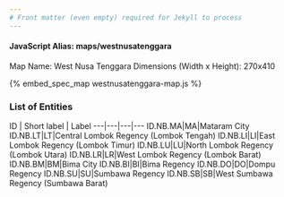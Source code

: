 ```yaml
---
# Front matter (even empty) required for Jekyll to process
---
```


#### JavaScript Alias: maps/westnusatenggara

Map Name: West Nusa Tenggara
Dimensions (Width x Height): 270x410



{% embed_spec_map westnusatenggara-map.js %}

### List of Entities

ID | Short label | Label
---|---|---|---
ID.NB.MA|MA|Mataram City
ID.NB.LT|LT|Central Lombok Regency (Lombok Tengah)
ID.NB.LI|LI|East Lombok Regency (Lombok Timur)
ID.NB.LU|LU|North Lombok Regency (Lombok Utara)
ID.NB.LR|LR|West Lombok Regency (Lombok Barat)
ID.NB.BM|BM|Bima City
ID.NB.BI|BI|Bima Regency
ID.NB.DO|DO|Dompu Regency
ID.NB.SU|SU|Sumbawa Regency
ID.NB.SB|SB|West Sumbawa Regency (Sumbawa Barat)